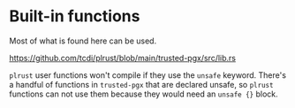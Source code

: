 # Built-in functions


Most of what is found here can be used.

https://github.com/tcdi/plrust/blob/main/trusted-pgx/src/lib.rs


`plrust` user functions won't compile if they use the `unsafe` keyword.
There's a handful of functions in `trusted-pgx` that are declared unsafe,
so `plrust` functions can not use them because they would need an `unsafe {}`
block.



